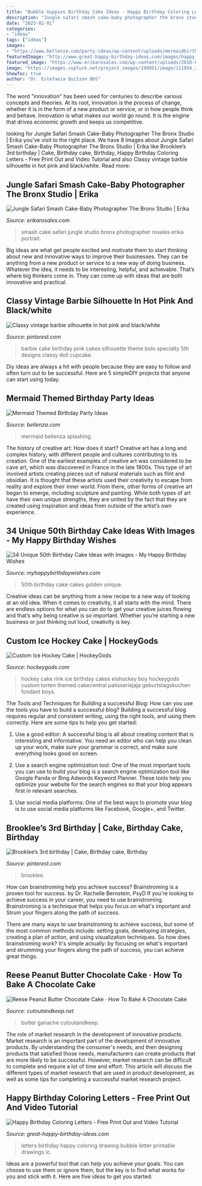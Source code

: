 ```yaml
---
title: "Bubble Guppies Birthday Cake Ideas - Happy Birthday Coloring Letters"
description: "Jungle safari smash cake-baby photographer the bronx studio"
date: "2023-01-01"
categories:
- "ideas"
tags: ["ideas"]
images:
- "https://www.bellenza.com/party-ideas/wp-content/uploads/mermaidbirthdayparty-787x1024.jpg"
featuredImage: "http://www.great-happy-birthday-ideas.com/images/happy_birthday_bubble_letters.jpg"
featured_image: "https://www.erikarosales.com/wp-content/uploads/2018-09-27_0007.jpg"
image: "https://images.coplusk.net/project_images/194051/image/111954_2F2015-11-11-063546-DSC_0135.jpg"
ShowToc: true
author: "Dr. Estefania Quitzon DDS"
---
```



The word "innovation" has been used for centuries to describe various concepts and theories. At its root, innovation is the process of change, whether it is in the form of a new product or service, or in how people think and behave. Innovation is what makes our world go round. It is the engine that drives economic growth and keeps us competitive.

	

		
looking for Jungle Safari Smash Cake-Baby Photographer The Bronx Studio | Erika you've visit to the right place. We have 8 Images about Jungle Safari Smash Cake-Baby Photographer The Bronx Studio | Erika like Brooklee’s 3rd birthday | Cake, Birthday cake, Birthday, Happy Birthday Coloring Letters - Free Print Out and Video Tutorial and also Classy vintage barbie silhouette in hot pink and black/white. Read more:
		
    
## Jungle Safari Smash Cake-Baby Photographer The Bronx Studio | Erika

<img loading=lazy src="https://www.erikarosales.com/wp-content/uploads/2018-09-27_0007.jpg" onerror="this.onerror=null;this.src='https://tse1.mm.bing.net/th?id=OIP.Ki1NXJDlWALt-6C0RisywgHaE9&amp;pid=15.1';" alt="Jungle Safari Smash Cake-Baby Photographer The Bronx Studio | Erika">

_Source: erikarosales.com_

>smash cake safari jungle studio bronx photographer rosales erika portrait. 

	

Big ideas are what get people excited and motivate them to start thinking about new and innovative ways to improve their businesses. They can be anything from a new product or service to a new way of doing business. Whatever the idea, it needs to be interesting, helpful, and achievable. That’s where big thinkers come in. They can come up with ideas that are both innovative and practical.

    
## Classy Vintage Barbie Silhouette In Hot Pink And Black/white

<img loading=lazy src="https://i.pinimg.com/736x/91/0e/7e/910e7e83c1a9423a4ec044d00e1faa68--pink-barbie-barbie-cake.jpg?b=t" onerror="this.onerror=null;this.src='https://tse3.mm.bing.net/th?id=OIP.qwO3mSle84dz-lwATjFsrwHaLI&amp;pid=15.1';" alt="Classy vintage barbie silhouette in hot pink and black/white">

_Source: pinterest.com_

>barbie cake birthday pink cakes silhouette theme bolo specialty 5th designs classy doll cupcake. 

	

Diy ideas are always a hit with people because they are easy to follow and often turn out to be successful. Here are 5 simpleDIY projects that anyone can start using today.

    
## Mermaid Themed Birthday Party Ideas

<img loading=lazy src="https://www.bellenza.com/party-ideas/wp-content/uploads/mermaidbirthdayparty-787x1024.jpg" onerror="this.onerror=null;this.src='https://tse2.mm.bing.net/th?id=OIP.3uNFxR9BCwXMHP1oXaW3IgHaJo&amp;pid=15.1';" alt="Mermaid Themed Birthday Party Ideas">

_Source: bellenza.com_

>mermaid bellenza splashing. 

	

The history of creative art: How does it start?
Creative art has a long and complex history, with different people and cultures contributing to its creation. One of the earliest examples of creative art was considered to be cave art, which was discovered in France in the late 1800s. This type of art involved artists creating pieces out of natural materials such as flint and obsidian. It is thought that these artists used their creativity to escape from reality and explore their inner world. From there, other forms of creative art began to emerge, including sculpture and painting. While both types of art have their own unique strengths, they are united by the fact that they are created using inspiration and ideas from outside of the artist’s own experience.

    
## 34 Unique 50th Birthday Cake Ideas With Images - My Happy Birthday Wishes

<img loading=lazy src="http://www.myhappybirthdaywishes.com/wp-content/uploads/2016/09/golden-50th-birthday-cakes.jpg" onerror="this.onerror=null;this.src='https://tse4.mm.bing.net/th?id=OIP.1XbbhPTTbKB6sF5LHggBkQHaJ3&amp;pid=15.1';" alt="34 Unique 50th Birthday Cake Ideas with Images - My Happy Birthday Wishes">

_Source: myhappybirthdaywishes.com_

>50th birthday cake cakes golden unique. 

	

Creative ideas can be anything from a new recipe to a new way of looking at an old idea. When it comes to creativity, it all starts with the mind. There are endless options for what you can do to get your creative juices flowing and that’s why being creative is so important. Whether you’re starting a new business or just thinking out loud, creativity is key.

    
## Custom Ice Hockey Cake | HockeyGods

<img loading=lazy src="http://hockeygods.com/system/gallery_images/10268/original.jpeg?1363987950" onerror="this.onerror=null;this.src='https://tse3.mm.bing.net/th?id=OIP.e7uQIRT58vyH8wMJdqA6gAHaFj&amp;pid=15.1';" alt="Custom Ice Hockey Cake | HockeyGods">

_Source: hockeygods.com_

>hockey cake rink ice birthday cakes eishockey boy hockeygods custom torten themed cakecentral patisseriejaja geburtstagskuchen fondant boys. 

	

The Tools and Techniques for Building a successful Blog: How can you use the tools you have to build a successful blog?
Building a successful blog requires regular and consistent writing, using the right tools, and using them correctly. Here are some tips to help you get started:
1. Use a good editor: A successful blog is all about creating content that is interesting and informative. You need an editor who can help you clean up your work, make sure your grammar is correct, and make sure everything looks good on screen.

2. Use a search engine optimization tool: One of the most important tools you can use to build your blog is a search engine optimization tool like Google Panda or Bing Adwords Keyword Planner. These tools help you optimize your website for the search engines so that your blog appears first in relevant searches.

3. Use social media platforms: One of the best ways to promote your blog is to use social media platforms like Facebook, Google+, and Twitter.

    
## Brooklee’s 3rd Birthday | Cake, Birthday Cake, Birthday

<img loading=lazy src="https://i.pinimg.com/originals/2a/8a/c8/2a8ac8193081637fd6dd47bd73f93aaf.jpg" onerror="this.onerror=null;this.src='https://tse1.mm.bing.net/th?id=OIP.kGxEr3pgOwzZunTAipnHygHaJ4&amp;pid=15.1';" alt="Brooklee’s 3rd birthday | Cake, Birthday cake, Birthday">

_Source: pinterest.com_

>brooklee. 

	

How can brainstroming help you achieve success?
Brainstroming is a proven tool for success. by Dr. Rachelle Bernstein, PsyD
If you're looking to achieve success in your career, you need to use brainstroming. Brainstroming is a technique that helps you focus on what's important and Strum your fingers along the path of success.

There are many ways to use brainstroming to achieve success, but some of the most common methods include: setting goals, developing strategies, creating a plan of action, and using visualization techniques. So how does brainstroming work? It's simple actually: by focusing on what's important and strumming your fingers along the path of success, you can achieve great things.

    
## Reese Peanut Butter Chocolate Cake · How To Bake A Chocolate Cake

<img loading=lazy src="https://images.coplusk.net/project_images/194051/image/111954_2F2015-11-11-063546-DSC_0135.jpg" onerror="this.onerror=null;this.src='https://tse4.mm.bing.net/th?id=OIP.KbgdFkC9kaENjLF-3sIypgDHEs&amp;pid=15.1';" alt="Reese Peanut Butter Chocolate Cake · How To Bake A Chocolate Cake">

_Source: cutoutandkeep.net_

>butter ganache cutoutandkeep. 

	

The role of market research in the development of innovative products.
Market research is an important part of the development of innovative products. By understanding the consumer's needs, and then designing products that satisfied those needs, manufacturers can create products that are more likely to be successful. However, market research can be difficult to complete and require a lot of time and effort. This article will discuss the different types of market research that are used in product development, as well as some tips for completing a successful market research project.

    
## Happy Birthday Coloring Letters - Free Print Out And Video Tutorial

<img loading=lazy src="http://www.great-happy-birthday-ideas.com/images/happy_birthday_bubble_letters.jpg" onerror="this.onerror=null;this.src='https://tse4.mm.bing.net/th?id=OIP.jK6uKLm7vf8hApv9pOGjbwHaFP&amp;pid=15.1';" alt="Happy Birthday Coloring Letters - Free Print Out and Video Tutorial">

_Source: great-happy-birthday-ideas.com_

>letters birthday happy coloring drawing bubble letter printable drawings ic. 

	

Ideas are a powerful tool that can help you achieve your goals. You can choose to use them or ignore them, but the key is to find what works for you and stick with it. Here are five ideas to get you started: 

